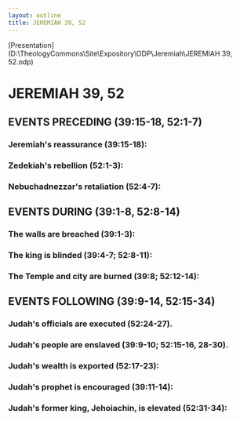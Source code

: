 ```yaml
---
layout: outline
title: JEREMIAH 39, 52
---
```

[Presentation](D:\TheologyCommons\Site\Expository\ODP\Jeremiah\JEREMIAH 39, 52.odp)
# JEREMIAH 39, 52 
## EVENTS PRECEDING (39:15-18, 52:1-7) 
###  Jeremiah\'s reassurance (39:15-18): 
###  Zedekiah\'s rebellion (52:1-3): 
###  Nebuchadnezzar\'s retaliation (52:4-7): 
## EVENTS DURING (39:1-8, 52:8-14) 
###  The walls are breached (39:1-3): 
###  The king is blinded (39:4-7; 52:8-11): 
###  The Temple and city are burned (39:8; 52:12-14): 
## EVENTS FOLLOWING (39:9-14, 52:15-34) 
###  Judah\'s officials are executed (52:24-27). 
###  Judah\'s people are enslaved (39:9-10; 52:15-16, 28-30). 
###  Judah\'s wealth is exported (52:17-23): 
###  Judah\'s prophet is encouraged (39:11-14): 
###  Judah\'s former king, Jehoiachin, is elevated (52:31-34): 
